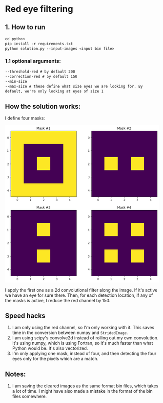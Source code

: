 # Red eye filtering



## 1. How to run
```
cd python
pip install -r requirements.txt
python solution.py --input-images <input bin file>
```
### 1.1 optional arguments:
```
--threshold-red # by default 200
--correction-red # by default 150
--min-size
--max-size # these define what size eyes we are looking for. By default, we're only looking at eyes of size 1
```

## How the solution works:
I define four masks:

![masks](https://github.com/HristoBuyukliev/red_eye_filter/blob/master/masks.png?raw=true)

I apply the first one as a 2d convolutional filter along the image. If it's active we have an eye for sure there. Then, for each detection location, if any of the masks is active, I reduce the red channel by 150. 

## Speed hacks
1. I am only using the red channel, so I'm only working with it. This saves time in the conversion between numpy and `StridedImage`. 
2. I am using scipy's convolve2d instead of rolling out my own convolution. It's using numpy, which is using Fortran, so it's much faster than what Python would be. It's also vectorized. 
3. I'm only applying one mask, instead of four, and then detecting the four eyes only for the pixels which are a match. 

## Notes:
1. I am saving the cleared images as the same format bin files, which takes a lot of time. I might have also made a mistake in the format of the bin files somewhere.